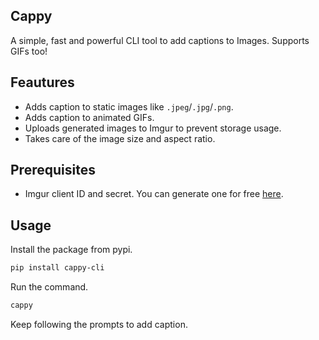 ## Cappy
A simple, fast and powerful CLI tool to add captions to Images. Supports GIFs too!

## Feautures
- Adds caption to static images like `.jpeg`/`.jpg`/`.png`.
- Adds caption to animated GIFs.
- Uploads generated images to Imgur to prevent storage usage.
- Takes care of the image size and aspect ratio.

## Prerequisites
- Imgur client ID and secret. You can generate one for free [here](https://api.imgur.com/oauth2/addclient).

## Usage
Install the package from pypi.
```bash
pip install cappy-cli
```
Run the command.
```bash
cappy 
```
Keep following the prompts to add caption.
